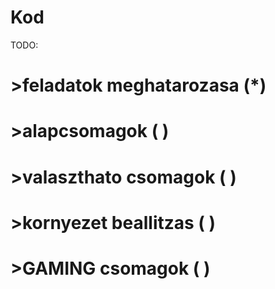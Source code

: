 # Kod
TODO:
  # >feladatok meghatarozasa (*)
  # >alapcsomagok ( )
  # >valaszthato csomagok ( )
  # >kornyezet beallitzas ( )
  # >GAMING csomagok ( )